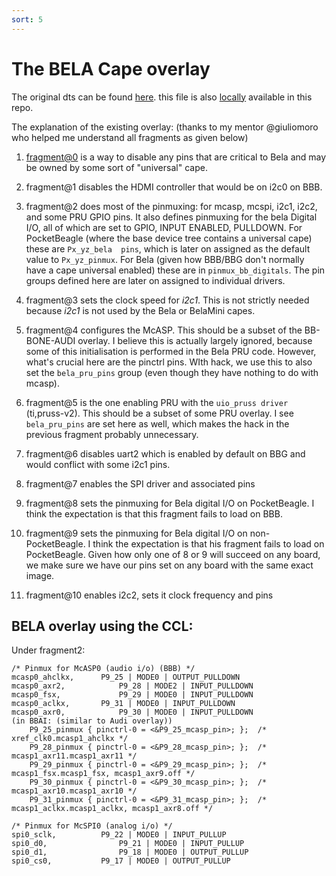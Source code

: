 ```yaml
---
sort: 5
---
```


# The BELA Cape overlay

The original dts can be found [here](https://github.com/BelaPlatform/bb.org-overlays/blob/master/src/arm/BB-BELA-00A1.dts). this file is also [locally](../src/bela-overlay/BB-BELA-00A1.dts) available in this repo.

The explanation of the existing overlay: (thanks to my mentor @giuliomoro who helped me understand all fragments as given below)

1. [fragment@0](https://github.com/BelaPlatform/bb.org-overlays/blob/master/src/arm/BB-BELA-00A1.dts#L19) is a way to disable any pins that are critical to Bela and may be owned by some sort of "universal" cape.

2. fragment@1 disables the HDMI controller that would be on i2c0 on BBB.

3. fragment@2 does most of the pinmuxing: for mcasp, mcspi, i2c1, i2c2, and some PRU GPIO pins. It also defines pinmuxing for the bela Digital I/O, all of which are set to GPIO, INPUT ENABLED, PULLDOWN. For PocketBeagle (where the base device tree contains a universal cape) these are  `Px_yz_bela  pins`, which is later on assigned as the default value to ``Px_yz_pinmux``.  For Bela (given how BBB/BBG don't normally have a cape universal enabled) these are in ``pinmux_bb_digitals``. The pin groups defined here are later on assigned to individual drivers.

4. fragment@3 sets the clock speed for _i2c1_. This is not strictly needed because _i2c1_ is not used by the Bela or BelaMini capes.

5. fragment@4 configures the McASP. This should be a subset of the BB-BONE-AUDI overlay. I believe this is actually largely ignored, because some of this initialisation is performed in the Bela PRU code. However, what's crucial here are the pinctrl  pins. WIth hack, we use this to also set the ``bela_pru_pins`` group (even though they have nothing to do with mcasp).

6. fragment@5 is the one enabling PRU with the ``uio_pruss driver`` (ti,pruss-v2). This should be a subset of some PRU overlay. I see ``bela_pru_pins`` are set here as well, which makes the hack in the previous fragment probably unnecessary.

7. fragment@6 disables uart2 which is enabled by default on BBG and would conflict with some i2c1 pins.

8. fragment@7 enables the SPI driver and associated pins

9. fragment@8 sets the pinmuxing for Bela digital I/O on PocketBeagle. I think the expectation is that this fragment fails to load on BBB.

10. fragment@9 sets the pinmuxing for Bela digital I/O on non-PocketBeagle. I think the expectation is that his fragment fails to load on PocketBeagle. Given how only one of 8 or 9 will succeed on any board, we make sure we have our pins set on any board with the same exact image.

11. fragment@10  enables i2c2, sets it clock frequency and pins

## BELA overlay using the CCL:

Under fragment2:
```
/* Pinmux for McASP0 (audio i/o) (BBB) */
mcasp0_ahclkx, 		P9_25 | MODE0 | OUTPUT_PULLDOWN
mcasp0_axr2, 			P9_28 | MODE2 | INPUT_PULLDOWN
mcasp0_fsx, 			P9_29 | MODE0 | INPUT_PULLDOWN
mcasp0_aclkx, 		P9_31 | MODE0 | INPUT_PULLDOWN
mcasp0_axr0, 			P9_30 | MODE0 | INPUT_PULLDOWN
(in BBAI: (similar to Audi overlay))
    P9_25_pinmux { pinctrl-0 = <&P9_25_mcasp_pin>; };  /* xref_clk0.mcasp1_ahclkx */
    P9_28_pinmux { pinctrl-0 = <&P9_28_mcasp_pin>; };  /* mcasp1_axr11.mcasp1_axr11 */
    P9_29_pinmux { pinctrl-0 = <&P9_29_mcasp_pin>; };  /* mcasp1_fsx.mcasp1_fsx, mcasp1_axr9.off */
    P9_30_pinmux { pinctrl-0 = <&P9_30_mcasp_pin>; };  /* mcasp1_axr10.mcasp1_axr10 */
    P9_31_pinmux { pinctrl-0 = <&P9_31_mcasp_pin>; };  /* mcasp1_aclkx.mcasp1_aclkx, mcasp1_axr8.off */

/* Pinmux for McSPI0 (analog i/o) */
spi0_sclk, 			P9_22 | MODE0 | INPUT_PULLUP
spi0_d0, 				P9_21 | MODE0 | INPUT_PULLUP
spi0_d1, 				P9_18 | MODE0 | OUTPUT_PULLUP
spi0_cs0, 			P9_17 | MODE0 | OUTPUT_PULLUP
```
